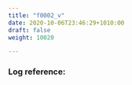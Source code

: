 ```yaml
---
title: "f0002_v"
date: 2020-10-06T23:46:29+1010:00
draft: false
weight: 10020

---
```


### Log reference: <no value>

```
